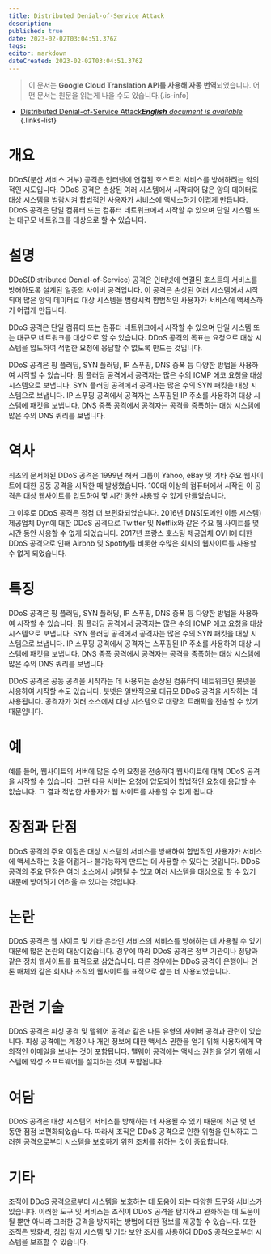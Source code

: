 ```yaml
---
title: Distributed Denial-of-Service Attack
description: 
published: true
date: 2023-02-02T03:04:51.376Z
tags: 
editor: markdown
dateCreated: 2023-02-02T03:04:51.376Z
---
```


> 이 문서는 **Google Cloud Translation API를 사용해 자동 번역**되었습니다.
어떤 문서는 원문을 읽는게 나을 수도 있습니다.{.is-info}



- [Distributed Denial-of-Service Attack***English** document is available*](/en/Knowledge-base/Dictionary/distributed-denial-of-service-attack)
{.links-list}



# 개요
DDoS(분산 서비스 거부) 공격은 인터넷에 연결된 호스트의 서비스를 방해하려는 악의적인 시도입니다. DDoS 공격은 손상된 여러 시스템에서 시작되어 많은 양의 데이터로 대상 시스템을 범람시켜 합법적인 사용자가 서비스에 액세스하기 어렵게 만듭니다. DDoS 공격은 단일 컴퓨터 또는 컴퓨터 네트워크에서 시작할 수 있으며 단일 시스템 또는 대규모 네트워크를 대상으로 할 수 있습니다.

# 설명
DDoS(Distributed Denial-of-Service) 공격은 인터넷에 연결된 호스트의 서비스를 방해하도록 설계된 일종의 사이버 공격입니다. 이 공격은 손상된 여러 시스템에서 시작되어 많은 양의 데이터로 대상 시스템을 범람시켜 합법적인 사용자가 서비스에 액세스하기 어렵게 만듭니다.

DDoS 공격은 단일 컴퓨터 또는 컴퓨터 네트워크에서 시작할 수 있으며 단일 시스템 또는 대규모 네트워크를 대상으로 할 수 있습니다. DDoS 공격의 목표는 요청으로 대상 시스템을 압도하여 적법한 요청에 응답할 수 없도록 만드는 것입니다.

DDoS 공격은 핑 플러딩, SYN 플러딩, IP 스푸핑, DNS 증폭 등 다양한 방법을 사용하여 시작할 수 있습니다. 핑 플러딩 공격에서 공격자는 많은 수의 ICMP 에코 요청을 대상 시스템으로 보냅니다. SYN 플러딩 공격에서 공격자는 많은 수의 SYN 패킷을 대상 시스템으로 보냅니다. IP 스푸핑 공격에서 공격자는 스푸핑된 IP 주소를 사용하여 대상 시스템에 패킷을 보냅니다. DNS 증폭 공격에서 공격자는 공격을 증폭하는 대상 시스템에 많은 수의 DNS 쿼리를 보냅니다.

# 역사
최초의 문서화된 DDoS 공격은 1999년 해커 그룹이 Yahoo, eBay 및 기타 주요 웹사이트에 대한 공동 공격을 시작한 때 발생했습니다. 100대 이상의 컴퓨터에서 시작된 이 공격은 대상 웹사이트를 압도하여 몇 시간 동안 사용할 수 없게 만들었습니다.

그 이후로 DDoS 공격은 점점 더 보편화되었습니다. 2016년 DNS(도메인 이름 시스템) 제공업체 Dyn에 대한 DDoS 공격으로 Twitter 및 Netflix와 같은 주요 웹 사이트를 몇 시간 동안 사용할 수 없게 되었습니다. 2017년 프랑스 호스팅 제공업체 OVH에 대한 DDoS 공격으로 인해 Airbnb 및 Spotify를 비롯한 수많은 회사의 웹사이트를 사용할 수 없게 되었습니다.

# 특징
DDoS 공격은 핑 플러딩, SYN 플러딩, IP 스푸핑, DNS 증폭 등 다양한 방법을 사용하여 시작할 수 있습니다. 핑 플러딩 공격에서 공격자는 많은 수의 ICMP 에코 요청을 대상 시스템으로 보냅니다. SYN 플러딩 공격에서 공격자는 많은 수의 SYN 패킷을 대상 시스템으로 보냅니다. IP 스푸핑 공격에서 공격자는 스푸핑된 IP 주소를 사용하여 대상 시스템에 패킷을 보냅니다. DNS 증폭 공격에서 공격자는 공격을 증폭하는 대상 시스템에 많은 수의 DNS 쿼리를 보냅니다.

DDoS 공격은 공동 공격을 시작하는 데 사용되는 손상된 컴퓨터의 네트워크인 봇넷을 사용하여 시작할 수도 있습니다. 봇넷은 일반적으로 대규모 DDoS 공격을 시작하는 데 사용됩니다. 공격자가 여러 소스에서 대상 시스템으로 대량의 트래픽을 전송할 수 있기 때문입니다.

# 예
예를 들어, 웹사이트의 서버에 많은 수의 요청을 전송하여 웹사이트에 대해 DDoS 공격을 시작할 수 있습니다. 그런 다음 서버는 요청에 압도되어 합법적인 요청에 응답할 수 없습니다. 그 결과 적법한 사용자가 웹 사이트를 사용할 수 없게 됩니다.

# 장점과 단점
DDoS 공격의 주요 이점은 대상 시스템의 서비스를 방해하여 합법적인 사용자가 서비스에 액세스하는 것을 어렵거나 불가능하게 만드는 데 사용할 수 있다는 것입니다. DDoS 공격의 주요 단점은 여러 소스에서 실행될 수 있고 여러 시스템을 대상으로 할 수 있기 때문에 방어하기 어려울 수 있다는 것입니다.

# 논란
DDoS 공격은 웹 사이트 및 기타 온라인 서비스의 서비스를 방해하는 데 사용될 수 있기 때문에 많은 논란의 대상이었습니다. 경우에 따라 DDoS 공격은 정부 기관이나 정당과 같은 정치 웹사이트를 표적으로 삼았습니다. 다른 경우에는 DDoS 공격이 은행이나 언론 매체와 같은 회사나 조직의 웹사이트를 표적으로 삼는 데 사용되었습니다.

# 관련 기술
DDoS 공격은 피싱 공격 및 맬웨어 공격과 같은 다른 유형의 사이버 공격과 관련이 있습니다. 피싱 공격에는 계정이나 개인 정보에 대한 액세스 권한을 얻기 위해 사용자에게 악의적인 이메일을 보내는 것이 포함됩니다. 맬웨어 공격에는 액세스 권한을 얻기 위해 시스템에 악성 소프트웨어를 설치하는 것이 포함됩니다.

# 여담
DDoS 공격은 대상 시스템의 서비스를 방해하는 데 사용될 수 있기 때문에 최근 몇 년 동안 점점 보편화되었습니다. 따라서 조직은 DDoS 공격으로 인한 위험을 인식하고 그러한 공격으로부터 시스템을 보호하기 위한 조치를 취하는 것이 중요합니다.

# 기타
조직이 DDoS 공격으로부터 시스템을 보호하는 데 도움이 되는 다양한 도구와 서비스가 있습니다. 이러한 도구 및 서비스는 조직이 DDoS 공격을 탐지하고 완화하는 데 도움이 될 뿐만 아니라 그러한 공격을 방지하는 방법에 대한 정보를 제공할 수 있습니다. 또한 조직은 방화벽, 침입 탐지 시스템 및 기타 보안 조치를 사용하여 DDoS 공격으로부터 시스템을 보호할 수 있습니다.